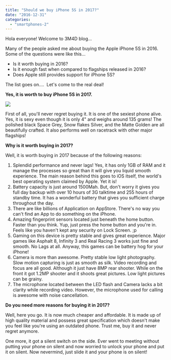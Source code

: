 ```yaml
---
title: "Should we buy iPhone 5S in 2017?"
date: "2016-12-31"
categories: 
  - "smartphones-2"
---
```


Hola everyone! Welcome to 3M4D blog...  
  
Many of the people asked me about buying the Apple iPhone 5S in 2016. Some of the questions were like this...  
  
  

- Is it worth buying in 2016?
- Is it enough fast when compared to flagships released in 2016?
- Does Apple still provides support for iPhone 5S?

The list goes on....  Let's come to the real deal!

  

**Yes, it is worth to buy iPhone 5S in 2017.**

[![](/posts/2016/12/images/HD-Wallpapers-of-iPhone-5-on-Laptop.jpg)](http://www.pixelstalk.net/wp-content/uploads/2016/05/HD-Wallpapers-of-iPhone-5-on-Laptop.jpg)

First of all, you'll never regret buying it. It is one of the sexiest phone alive. Yes, it is sexy even though it is only 4" and weighs around 135 grams! The polished black Space Grey, Snow flakes Silver, and the Matte Golden are all beautifully crafted. It also performs well on racetrack with other major flagships!

  

**Why is it worth buying in 2017?**

Well, it is worth buying in 2017 because of the following reasons:

  

1. Splendid performance and never lags! Yes, it has only 1GB of RAM and it manage the processes so great than it will give you liquid smooth experience. The main reason behind this goes to iOS itself, the world's best operating system claimed by Apple. Yet it is!
2. Battery capacity is just around 1500Mah. But, don't worry it gives you full day backup with over 10 hours of 3G talktime and 255 hours of standby time. It has a wonderful battery that gives you sufficient charge throughout the day.
3. There are like billions of Application on AppStore. There's no way you can't find an App to do something on the iPhone. 
4. Amazing fingerprint sensors located just beneath the home button. Faster than you think. Yup, just press the home button and you're in. Feels like you haven't kept any security on Lock Screen. ;p
5. Gaming on this device is pretty stable and gives great experience. Major games like Asphalt 8, Infinity 3 and Real Racing 3 works just fine and smooth. No Lags at all. Anyway, this games can be battery hog for your iPhone!
6. Camera is more than awesome. Pretty stable low light photography. Slow motion capturing is just as smooth as silk. Video recording and focus are all good. Although it just have 8MP rear shooter. While on the front it got 1.2MP shooter and it shoots great pictures. Low light pictures can be grainy. 
7. The microphone located between the LED flash and Camera lacks a bit clarity while recording video. However, the microphone used for calling is awesome with noise cancellation. 

**Do you need more reasons for buying it in 2017?** 

Well, here you go. It is now much cheaper and affordable. It is made up of high quality material and possess great specification which doesn't make you feel like you're using an outdated phone. Trust me, buy it and never regret anymore.

  

One more, it got a silent switch on the side. Ever went to meeting without putting your phone on silent and now worried to unlock your phone and put it on silent. Now nevermind, just slide it and your phone is on silent!
